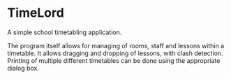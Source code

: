# TimeLord
A simple school timetabling application.

The program itself allows for managing of rooms, staff and lessons within a timetable. It allows dragging and dropping of lessons, with clash detection. Printing of multiple different timetables can be done using the appropriate dialog box.
